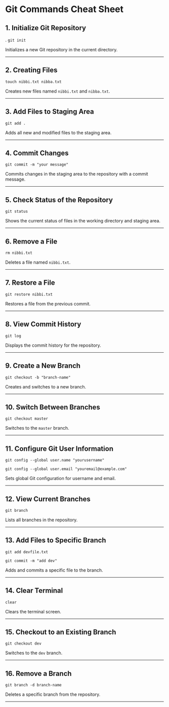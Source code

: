 # Git Commands Cheat Sheet

## 1. Initialize Git Repository
.
`git init`

Initializes a new Git repository in the current directory.

---

## 2. Creating Files

`touch nibbi.txt nibba.txt`

Creates new files named `nibbi.txt` and `nibba.txt`.

---

## 3. Add Files to Staging Area

`git add .`

Adds all new and modified files to the staging area.

---

## 4. Commit Changes

`git commit -m "your message"`

Commits changes in the staging area to the repository with a commit message.

---

## 5. Check Status of the Repository

`git status`

Shows the current status of files in the working directory and staging area.

---

## 6. Remove a File

`rm nibbi.txt`

Deletes a file named `nibbi.txt`.

---

## 7. Restore a File

`git restore nibbi.txt`

Restores a file from the previous commit.

---

## 8. View Commit History

`git log`

Displays the commit history for the repository.

---

## 9. Create a New Branch

`git checkout -b "branch-name"`

Creates and switches to a new branch.

---

## 10. Switch Between Branches

`git checkout master`

Switches to the `master` branch.

---

## 11. Configure Git User Information

`git config --global user.name "yourusername"`

`git config --global user.email "youremail@example.com"`

Sets global Git configuration for username and email.

---

## 12. View Current Branches

`git branch`

Lists all branches in the repository.

---

## 13. Add Files to Specific Branch

`git add devfile.txt`

`git commit -m "add dev"`

Adds and commits a specific file to the branch.

---

## 14. Clear Terminal

`clear`

Clears the terminal screen.

---

## 15. Checkout to an Existing Branch

`git checkout dev`

Switches to the `dev` branch.

---

## 16. Remove a Branch

`git branch -d branch-name`

Deletes a specific branch from the repository.

---
